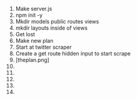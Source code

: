 <ol>
<li> Make server.js</li>
<li> npm init -y </li>
<li> Mkdir models public routes views </li>
<li> mkdir layouts inside of views </li>
<li> Get lost </li>
<li> Make new plan </li>
<li> Start at twitter scraper </li>
<li> Create a get route hidden input to start scrape </li>
<li> [theplan.png] </li>
<li> </li>
<li> </li>
<li> </li>
<li> </li>
<li> </li>
<ol>